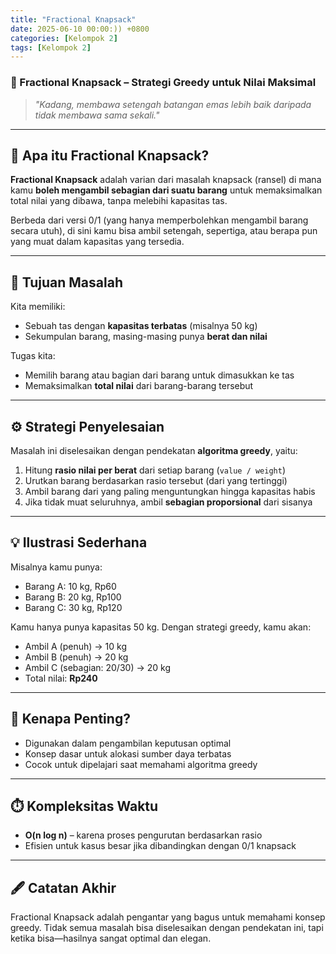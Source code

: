 ```yaml
---
title: "Fractional Knapsack"
date: 2025-06-10 00:00:)) +0800
categories: [Kelompok 2]
tags: [Kelompok 2]
---
```


### 🎒 Fractional Knapsack – Strategi Greedy untuk Nilai Maksimal

> *"Kadang, membawa setengah batangan emas lebih baik daripada tidak membawa sama sekali."*

---

## 📌 Apa itu Fractional Knapsack?

**Fractional Knapsack** adalah varian dari masalah knapsack (ransel) di mana kamu **boleh mengambil sebagian dari suatu barang** untuk memaksimalkan total nilai yang dibawa, tanpa melebihi kapasitas tas.

Berbeda dari versi 0/1 (yang hanya memperbolehkan mengambil barang secara utuh), di sini kamu bisa ambil setengah, sepertiga, atau berapa pun yang muat dalam kapasitas yang tersedia.

---

## 🎯 Tujuan Masalah

Kita memiliki:
- Sebuah tas dengan **kapasitas terbatas** (misalnya 50 kg)
- Sekumpulan barang, masing-masing punya **berat dan nilai**

Tugas kita:
- Memilih barang atau bagian dari barang untuk dimasukkan ke tas
- Memaksimalkan **total nilai** dari barang-barang tersebut

---

## ⚙️ Strategi Penyelesaian

Masalah ini diselesaikan dengan pendekatan **algoritma greedy**, yaitu:
1. Hitung **rasio nilai per berat** dari setiap barang (`value / weight`)
2. Urutkan barang berdasarkan rasio tersebut (dari yang tertinggi)
3. Ambil barang dari yang paling menguntungkan hingga kapasitas habis
4. Jika tidak muat seluruhnya, ambil **sebagian proporsional** dari sisanya

---

## 💡 Ilustrasi Sederhana

Misalnya kamu punya:
- Barang A: 10 kg, Rp60
- Barang B: 20 kg, Rp100
- Barang C: 30 kg, Rp120

Kamu hanya punya kapasitas 50 kg. Dengan strategi greedy, kamu akan:
- Ambil A (penuh) → 10 kg
- Ambil B (penuh) → 20 kg
- Ambil C (sebagian: 20/30) → 20 kg
- Total nilai: **Rp240**

---

## 🧠 Kenapa Penting?

- Digunakan dalam pengambilan keputusan optimal
- Konsep dasar untuk alokasi sumber daya terbatas
- Cocok untuk dipelajari saat memahami algoritma greedy

---

## ⏱️ Kompleksitas Waktu

- **O(n log n)** – karena proses pengurutan berdasarkan rasio
- Efisien untuk kasus besar jika dibandingkan dengan 0/1 knapsack

---

## 🖋️ Catatan Akhir

Fractional Knapsack adalah pengantar yang bagus untuk memahami konsep greedy. Tidak semua masalah bisa diselesaikan dengan pendekatan ini, tapi ketika bisa—hasilnya sangat optimal dan elegan.

